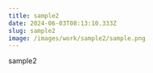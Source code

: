 ```yaml
---
title: sample2
date: 2024-06-03T08:13:10.333Z
slug: sample2
image: /images/work/sample2/sample.png
---
```

s﻿ample2